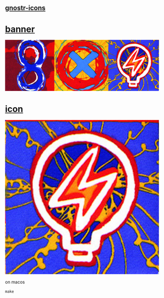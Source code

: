 ## [gnostr-icons](https://github.com/gnostr-org/gnostr-icons)

# [banner](./icons/1280x424.png)
![](./icons/1280x424.png)

# [icon](./icons/1024x1024.png)
![](./icons/1024x1024.png)

on macos

```shell
make

```

